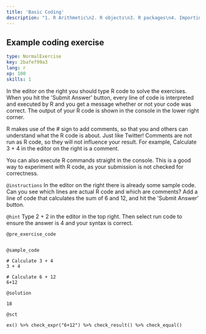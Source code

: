 ```yaml
---
title: 'Basic Coding'
description: "1. R Arithmetic\n2. R objects\n3. R packages\n4. Importing/exporting data sets"
---
```


## Example coding exercise

```yaml
type: NormalExercise
key: 2bafef99a3
lang: r
xp: 100
skills: 1
```

In the editor on the right you should type R code to solve the exercises. When you hit the 'Submit Answer' button, every line of code is interpreted and executed by R and you get a message whether or not your code was correct. The output of your R code is shown in the console in the lower right corner.

R makes use of the # sign to add comments, so that you and others can understand what the R code is about. Just like Twitter! Comments are not run as R code, so they will not influence your result. For example, Calculate 3 + 4 in the editor on the right is a comment.

You can also execute R commands straight in the console. This is a good way to experiment with R code, as your submission is not checked for correctness.

`@instructions`
In the editor on the right there is already some sample code. Can you see which lines are actual R code and which are comments?
Add a line of code that calculates the sum of 6 and 12, and hit the 'Submit Answer' button.

`@hint`
Type 2 + 2 in the editor in the top right.  Then select run code to ensure the answer is 4 and your syntax is correct.

`@pre_exercise_code`
```{r}

```

`@sample_code`
```{r}
# Calculate 3 + 4
3 + 4

# Calculate 6 + 12
6+12
```

`@solution`
```{r}
18
```

`@sct`
```{r}
ex() %>% check_expr("6+12") %>% check_result() %>% check_equal()
```
